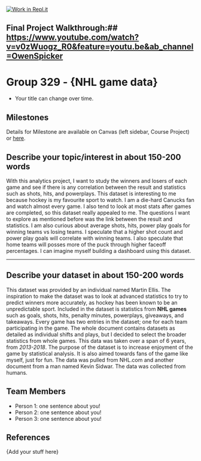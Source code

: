 [![Work in Repl.it](https://classroom.github.com/assets/work-in-replit-14baed9a392b3a25080506f3b7b6d57f295ec2978f6f33ec97e36a161684cbe9.svg)](https://classroom.github.com/online_ide?assignment_repo_id=311487&assignment_repo_type=GroupAssignmentRepo)

## Final Project Walkthrough:## https://www.youtube.com/watch?v=v0zWuogz_R0&feature=youtu.be&ab_channel=OwenSpicker


# Group 329 - {NHL game data}

- Your title can change over time.

## Milestones

Details for Milestone are available on Canvas (left sidebar, Course Project) or [here](https://firas.moosvi.com/courses/data301/project/milestone01.html).

## Describe your topic/interest in about 150-200 words

With this analytics project, I want to study the winners and losers of each game and see if there is any correlation between the result and statistics such as shots, hits, and powerplays. This dataset is interesting to me because hockey is my favourite sport to watch. I am a die-hard Canucks fan and watch almost every game. I also tend to look at most stats after games are completed, so this dataset really appealed to me. The questions I want to explore as mentioned before was the link between the result and statistics. I am also curious about average shots, hits, power play goals for winning teams vs losing teams. I speculate that a higher shot count and power play goals will correlate with winning teams. I also speculate that home teams will posses more of the puck through higher faceoff percentages. I can imagine myself building a dashboard using this dataset.

---

## Describe your dataset in about 150-200 words

This dataset was provided by an individual named Martin Ellis. The inspiration to make the dataset was to look at advanced statistics to try to predict winners more accurately, as hockey has been known to be an unpredictable sport. Included in the dataset is statistics from **NHL games** such as goals, shots, hits, penalty minutes, powerplays, giveaways, and takeaways. Every game has two entries in the dataset; one for each team participating in the game. The whole document contains datasets as detailed as individual shifts and plays, but I decided to select the broader statistics from whole games. This data was taken over a span of 6 years, from *2013-2018*. The purpose of the dataset is to increase enjoyment of the game by statistical analysis. It is also aimed towards fans of the game like myself, just for fun. The data was pulled from NHL.com and another document from a man named Kevin Sidwar. The data was collected from humans.

## Team Members

- Person 1: one sentence about you!
- Person 2: one sentence about you!
- Person 3: one sentence about you!

## References

{Add your stuff here}
